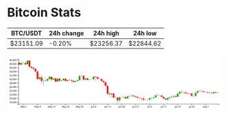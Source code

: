 # Bitcoin Stats

BTC/USDT|24h change|24h high|24h low|
|---|---|---|---|
|$23151.09|-0.20%|$23256.37|$22844.62|

<img src="./chart.svg">
